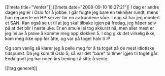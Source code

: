 [[!meta  title="Venter"]]
[[!meta  date="2008-09-10 18:27:21"]]
I dag er andre dagen jeg er i Oslo for å jobbe. I går fulgte jeg bare en tekniker rundt, mens han reparerte en HP-server for en av kundene våre. I dag så har jeg montert et SAN. Kan også se ut til at jeg skal tilbake igjen på fredag, jeg håper selv på at det blir i neste uke. Er en smule lei tog akkurat nå, men aller mest er jeg lei av å prøve å komme meg opp klokken 5. I dag gikk det virkelig ikke, kom meg ikke opp før åtte, og var på toget halv ti :P

Og som vanlig så klarer jeg å pelle meg for å ta toget på de mest idiotiske tidspunkt. Da jeg kom til Oslo S, så var det "bare" to timer igjen til toget går. Enda godt jeg har noen års trening i å sitte å vente.

[[!tag  generelt]]